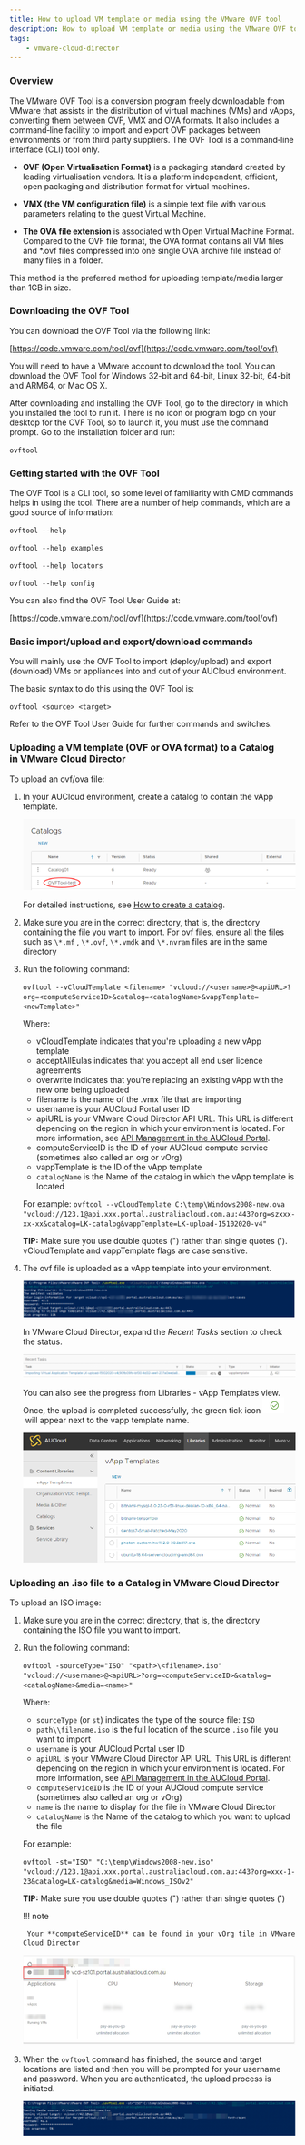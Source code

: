 ```yaml
---
title: How to upload VM template or media using the VMware OVF tool
description: How to upload VM template or media using the VMware OVF tool
tags:
    - vmware-cloud-director
---
```


### Overview

The VMware OVF Tool is a conversion program freely downloadable from VMware that assists in the distribution of virtual machines (VMs) and vApps, converting them between OVF, VMX and OVA formats. It also includes a command‑line facility to import and export OVF packages between environments or from third party suppliers. The OVF Tool is a command‑line interface (CLI) tool only.

- **OVF (Open Virtualisation Format)** is a packaging standard created by leading virtualisation vendors. It is a platform independent, efficient, open packaging and distribution format for virtual machines.

- **VMX (the VM configuration file)** is a simple text file with various parameters relating to the guest Virtual Machine.

- **The OVA file extension** is associated with Open Virtual Machine Format. Compared to the OVF file format, the OVA format contains all VM files and \*.ovf files compressed into one single OVA archive file instead of many files in a folder.

This method is the preferred method for uploading template/media larger than 1GB in size.

### Downloading the OVF Tool

You can download the OVF Tool via the following link:

[https://code.vmware.com/tool/ovf](https://code.vmware.com/tool/ovf)

You will need to have a VMware account to download the tool. You can download the OVF Tool for Windows 32-bit and 64-bit, Linux 32-bit, 64-bit and ARM64, or Mac OS X.

After downloading and installing the OVF Tool, go to the directory in which you installed the tool to run it. There is no icon or program logo on your desktop for the OVF Tool, so to launch it, you must use the command prompt. Go to the installation folder and run:

`ovftool`

### Getting started with the OVF Tool

The OVF Tool is a CLI tool, so some level of familiarity with CMD commands helps in using the tool. There are a number of help commands, which are a good source of information:

`ovftool --help`

`ovftool --help examples`

`ovftool --help locators`

`ovftool --help config`

You can also find the OVF Tool User Guide at:

[https://code.vmware.com/tool/ovf](https://code.vmware.com/tool/ovf)

### Basic import/upload and export/download commands

You will mainly use the OVF Tool to import (deploy/upload) and export (download) VMs or appliances into and out of your AUCloud environment.

The basic syntax to do this using the OVF Tool is:

`ovftool <source> <target>`

Refer to the OVF Tool User Guide for further commands and switches.

### Uploading a VM template (OVF or OVA format) to a Catalog in VMware Cloud Director

To upload an ovf/ova file:

1. In your AUCloud environment, create a catalog to contain the vApp template.

    ![Catalog](./assets/catalogs.png)

    For detailed instructions, see [How to create a catalog](../Catalogs/how_to_create_a_catalog.md).

1. Make sure you are in the correct directory, that is, the directory containing the file you want to import. For ovf files, ensure all the files such as `\*.mf` , `\*.ovf`, `\*.vmdk` and `\*.nvram` files are in the same directory

1. Run the following command:

    `ovftool --vCloudTemplate <filename> "vcloud://<username>@<apiURL>?org=<computeServiceID>&catalog=<catalogName>&vappTemplate=<newTemplate>"`

    Where:

    - vCloudTemplate indicates that you're uploading a new vApp template
    - acceptAllEulas indicates that you accept all end user licence agreements
    - overwrite indicates that you're replacing an existing vApp with the new one being uploaded
    - filename is the name of the .vmx file that are importing
    - username is your AUCloud Portal user ID
    - apiURL is your VMware Cloud Director API URL. This URL is different depending on the region in which your environment is located. For more information, see [API Management in the AUCloud Portal](../../../Platform_Overview/portal/api_management.md).
    - computeServiceID is the ID of your AUCloud compute service (sometimes also called an org or vOrg)
    - vappTemplate is the ID of the vApp template
    - `catalogName` is the Name of the catalog in which the vApp template is located

    For example:
    `ovftool --vCloudTemplate C:\temp\Windows2008-new.ova "vcloud://123.1@api.xxx.portal.australiacloud.com.au:443?org=szxxx-xx-xx&catalog=LK-catalog&vappTemplate=LK-upload-15102020-v4"`

    **TIP:** Make sure you use double quotes (") rather than single quotes (').
    vCloudTemplate and vappTemplate flags are case sensitive.

1. The ovf file is uploaded as a vApp template into your environment.

    ![OVF File](./assets/ovf_file.png)

    In VMware Cloud Director, expand the _Recent Tasks_ section to check the status.

    ![Recent Tasks](./assets/recent_tasks.png)

    You can also see the progress from Libraries - vApp Templates view. Once, the upload is completed successfully, the green tick icon ![tick](./assets/tick.png) will appear next to the vapp template name.

    ![Vapp Templates](./assets/vapp_templates.png)

### Uploading an .iso file to a Catalog in VMware Cloud Director

To upload an ISO image:

1. Make sure you are in the correct directory, that is, the directory containing the ISO file you want to import.

1. Run the following command:

    `ovftool -sourceType="ISO" "<path>\<filename>.iso" "vcloud://<username>@<apiURL>?org=<computeServiceID>&catalog=<catalogName>&media=<name>"`

    Where:

    - `sourceType` (or `st`) indicates the type of the source file: `ISO`
    - `path\\filename.iso` is the full location of the source `.iso` file you want to import
    - `username` is your AUCloud Portal user ID
    - `apiURL` is your VMware Cloud Director API URL. This URL is different depending on the region in which your environment is located. For more information, see [API Management in the AUCloud Portal](../../../Platform_Overview/portal/api_management.md).
    - `computeServiceID` is the ID of your AUCloud compute service (sometimes also called an org or vOrg)
    - `name` is the name to display for the file in VMware Cloud Director
    - `catalogName` is the Name of the catalog to which you want to upload the file

    For example:

    `ovftool -st="ISO" "C:\temp\Windows2008-new.iso" "vcloud://123.1@api.xxx.portal.australiacloud.com.au:443?org=xxx-1-23&catalog=LK-catalog&media=Windows_ISOv2"`

    **TIP:** Make sure you use double quotes (") rather than single quotes (')

    !!! note

        Your **computeServiceID** can be found in your vOrg tile in VMware Cloud Director

    ![vOrg Tile](./assets/vorg_tile.png)

1. When the `ovftool` command has finished, the source and target locations are listed and then you will be prompted for your username and password. When you are authenticated, the upload process is initiated.

    ![ovf](./assets/ovf_finish.png)
